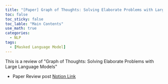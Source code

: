 ```yaml
---
title: "[Paper] Graph of Thoughts: Solving Elaborate Problems with Large Language Models"
toc: false
toc_sticky: false
toc_lable: "Main Contents"
use_math: true
categories:
  - NLP
tags:
  - [Masked Language Model]
---
```


This is a review of "Graph of Thoughts: Solving Elaborate Problems with Large Language Models"


- Paper Review post [Notion Link](https://yejin109.notion.site/Graph-of-Thoughts-Solving-Elaborate-Problems-with-Large-Language-Models-e5d54cecd941484fab4219e9f1cb77fb?pvs=4)
